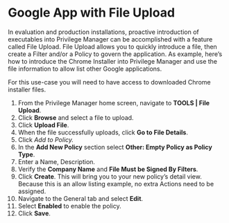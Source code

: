 [title]: # (Google App with File Upload)
[tags]: # (allow list)
[priority]: # (4601)
# Google App with File Upload

In evaluation and production installations, proactive introduction of executables into Privilege Manager can be accomplished with a feature called File Upload.  File Upload allows you to quickly introduce a file, then create a Filter and/or a Policy to govern the application. As example, here’s how to introduce the Chrome Installer into Privilege Manager and use the file information to allow list other Google applications.

For this use-case you will need to have access to downloaded Chrome installer files.

1. From the Privilege Manager home screen, navigate to __TOOLS | File Upload__.
1. Click __Browse__ and select a file to upload.
1. Click __Upload File__.
1. When the file successfully uploads, click __Go to File Details__.
1. Click __Add to Policy_._
1. In the __Add New Policy__ section select __Other: Empty Policy as Policy Type__.
1. Enter a Name, Description.
1. Verify the __Company Name__ and __File Must be Signed By Filters__.
1. Click __Create__. This will bring you to your new policy’s detail view. Because this is an allow listing example, no extra Actions need to be assigned.  
1. Navigate to the General tab and select __Edit__.
1. Select __Enabled__ to enable the policy.
1. Click __Save__.
